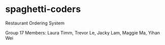 # spaghetti-coders
Restaurant Ordering System

Group 17 Members: Laura Timm, Trevor Le, Jacky Lam, Maggie Ma, Yihan Wei

